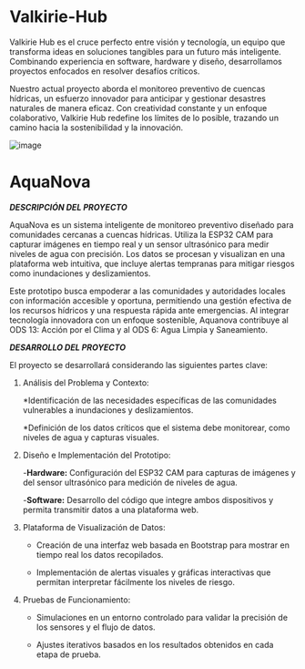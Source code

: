 # Valkirie-Hub
Valkirie Hub es el cruce perfecto entre visión y tecnología, un equipo que transforma ideas en soluciones tangibles para un futuro más inteligente. Combinando experiencia en software, hardware y diseño, desarrollamos proyectos enfocados en resolver desafíos críticos.

Nuestro actual proyecto aborda el monitoreo preventivo de cuencas hídricas, un esfuerzo innovador para anticipar y gestionar desastres naturales de manera eficaz. Con creatividad constante y un enfoque colaborativo, Valkirie Hub redefine los límites de lo posible, trazando un camino hacia la sostenibilidad y la innovación.

![image](https://github.com/user-attachments/assets/56e1a71c-c5c1-4d74-913e-c3a80a519cbe)

# AquaNova
***DESCRIPCIÓN DEL PROYECTO***

AquaNova es un sistema inteligente de monitoreo preventivo diseñado para comunidades cercanas a cuencas hídricas. Utiliza la ESP32 CAM para capturar imágenes en tiempo real y un sensor ultrasónico para medir niveles de agua con precisión. Los datos se procesan y visualizan en una plataforma web intuitiva, que incluye alertas tempranas para mitigar riesgos como inundaciones y deslizamientos.

Este prototipo busca empoderar a las comunidades y autoridades locales con información accesible y oportuna, permitiendo una gestión efectiva de los recursos hídricos y una respuesta rápida ante emergencias. Al integrar tecnología innovadora con un enfoque sostenible, Aquanova contribuye al ODS 13: Acción por el Clima y al ODS 6: Agua Limpia y Saneamiento.

***DESARROLLO DEL PROYECTO***

El proyecto se desarrollará considerando las siguientes partes clave:

1. Análisis del Problema y Contexto:
   
   *Identificación de las necesidades específicas de las comunidades vulnerables a inundaciones y deslizamientos.
   
   *Definición de los datos críticos que el sistema debe monitorear, como niveles de agua y capturas visuales.

3. Diseño e Implementación del Prototipo:
   
   -**Hardware:** Configuración del ESP32 CAM para capturas de imágenes y del sensor ultrasónico para medición de niveles de agua.
   
   -**Software:** Desarrollo del código que integre ambos dispositivos y permita transmitir datos a una plataforma web.

5. Plataforma de Visualización de Datos:
   
   * Creación de una interfaz web basada en Bootstrap para mostrar en tiempo real los datos recopilados.
   
   * Implementación de alertas visuales y gráficas interactivas que permitan interpretar fácilmente los niveles de riesgo.

7. Pruebas de Funcionamiento:
   
   * Simulaciones en un entorno controlado para validar la precisión de los sensores y el flujo de datos.
   
   * Ajustes iterativos basados en los resultados obtenidos en cada etapa de prueba.


